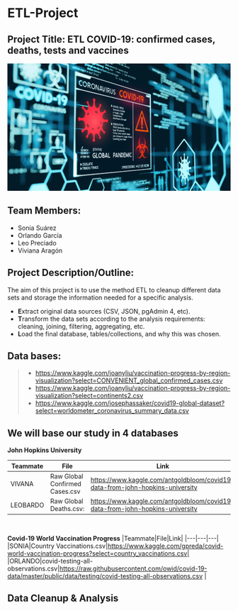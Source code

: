 # ETL-Project

## Project Title: ETL COVID-19: confirmed cases, deaths, tests and vaccines
![alt text](images/covid.jpg "Title")

## Team Members: 
* Sonia Suárez
* Orlando García
* Leo Preciado
* Viviana Aragón

## Project Description/Outline: 

The aim of this project is to use the method ETL to cleanup different data sets and storage the information needed for a specific analysis. 
* **E**xtract original data sources  (CSV, JSON, pgAdmin 4, etc).
* **T**ransform the data sets according to the analysis requirements: cleaning, joining, filtering, aggregating, etc.
* **L**oad the final database, tables/collections, and why this was chosen.

## Data bases:

> * https://www.kaggle.com/joanyliu/vaccination-progress-by-region-visualization?select=CONVENIENT_global_confirmed_cases.csv
> * https://www.kaggle.com/joanyliu/vaccination-progress-by-region-visualization?select=continents2.csv
> * https://www.kaggle.com/josephassaker/covid19-global-dataset?select=worldometer_coronavirus_summary_data.csv

## We will base our study in 4 databases

**John Hopkins University**

|Teammate|File|Link|
|---|---|---|
|VIVANA| Raw Global Confirmed Cases.csv|https://www.kaggle.com/antgoldbloom/covid19-data-from-john-hopkins-university|
|LEOBARDO|Raw  Global Deaths.csv:|https://www.kaggle.com/antgoldbloom/covid19-data-from-john-hopkins-university|

<br>

**Covid-19 World Vaccination Progress**
|Teammate|File|Link|
|---|---|---|
|SONIA|Country Vaccinations.csv|https://www.kaggle.com/gpreda/covid-world-vaccination-progress?select=country_vaccinations.csv|
|ORLANDO|covid-testing-all-observations.csv|https://raw.githubusercontent.com/owid/covid-19-data/master/public/data/testing/covid-testing-all-observations.csv |

## Data Cleanup & Analysis
